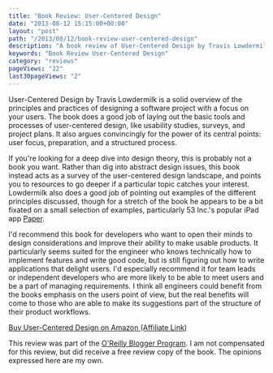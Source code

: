 ```yaml
---
title: "Book Review: User-Centered Design"
date: "2013-08-12 15:15:00+00:00"
layout: "post"
path: "/2013/08/12/book-review-user-centered-design"
description: "A book review of User-Centered Design by Travis Lowdermilk"
keywords: "Book Review User-Centered Design"
category: "reviews"
pageViews: "22"
last30pageViews: "2"
---
```


User-Centered Design by Travis Lowdermilk is a solid overview of the principles and practices of designing a software project with a focus on your users.  The book does a good job of laying out the basic tools and processes of user-centered design, like usability studies, surveys, and project plans.  It also argues convincingly for the power  of its central points: user focus, preparation, and a structured process.

If you're looking for a deep dive into design theory, this is probably not a book you want.  Rather than dig into abstract design issues, this book instead acts as a survey of the user-centered design landscape, and points you to resources to go deeper if a particular topic catches your interest.  Lowdermilk also does a good job of pointing out examples of the different principles discussed, though for a stretch of the book he appears to be a bit fixated on a small selection of examples, particularly 53 Inc.'s popular iPad app [Paper][paper].

I'd recommend this book for developers who want to open their minds to design considerations and improve their ability to make usable products.  It particularly seems suited for the engineer who knows technically how to implement features and write good code, but is still figuring out how to write applications that delight users.  I'd especially recommend it for team leads or independent developers who are more likely to be able to meet users and be a part of managing requirements.  I think all engineers could benefit from the books emphasis on the users point of view, but the real benefits will come to those who are able to make its suggestions part of the structure of their product workflows.

<a href="http://www.amazon.com/gp/product/1449359809/ref=as_li_tl?ie=UTF8&camp=1789&creative=390957&creativeASIN=1449359809&linkCode=as2&tag=benmccormicko-20&linkId=5XN7KS7FCBFHZ54O">Buy User-Centered Design on Amazon (Affiliate Link)</a><img src="http://ir-na.amazon-adsystem.com/e/ir?t=benmccormicko-20&l=as2&o=1&a=1449359809" width="1" height="1" border="0" alt="" style="border:none !important; margin:0px !important;" />



This review was part of the [O'Reilly Blogger Program][oreilly].  I am not compensated for this review, but did receive a free review copy of the book.  The opinions expressed here are my own.


[oreilly]: http://oreilly.com/bloggers/
[paper]: https://itunes.apple.com/us/app/paper-by-fiftythree/id506003812?mt=8
